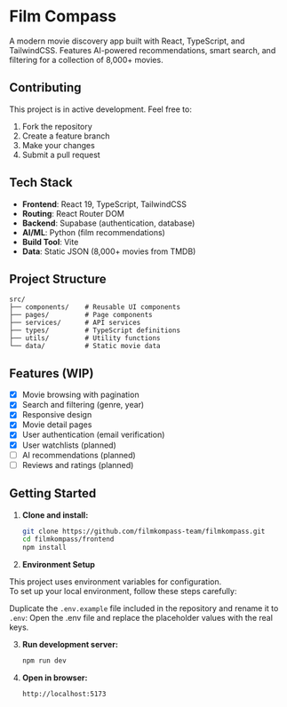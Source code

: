 # Film Compass

A modern movie discovery app built with React, TypeScript, and TailwindCSS. Features AI-powered recommendations, smart search, and filtering for a collection of 8,000+ movies.

## Contributing

This project is in active development. Feel free to:

1. Fork the repository
2. Create a feature branch
3. Make your changes
4. Submit a pull request

## Tech Stack

- **Frontend**: React 19, TypeScript, TailwindCSS
- **Routing**: React Router DOM
- **Backend**: Supabase (authentication, database)
- **AI/ML**: Python (film recommendations)
- **Build Tool**: Vite
- **Data**: Static JSON (8,000+ movies from TMDB)

## Project Structure

```
src/
├── components/    # Reusable UI components
├── pages/         # Page components
├── services/      # API services
├── types/         # TypeScript definitions
├── utils/         # Utility functions
└── data/          # Static movie data
```

## Features (WIP)

- [x] Movie browsing with pagination
- [x] Search and filtering (genre, year)
- [x] Responsive design
- [x] Movie detail pages
- [x] User authentication (email verification)
- [x] User watchlists (planned)
- [ ] AI recommendations (planned)
- [ ] Reviews and ratings (planned)

## Getting Started

1. **Clone and install:**

   ```bash
   git clone https://github.com/filmkompass-team/filmkompass.git
   cd filmkompass/frontend
   npm install
   ```

2. **Environment Setup**

This project uses environment variables for configuration.  
To set up your local environment, follow these steps carefully:

Duplicate the `.env.example` file included in the repository and rename it to `.env`:
Open the .env file and replace the placeholder values with the real keys.

3. **Run development server:**

   ```bash
   npm run dev
   ```

4. **Open in browser:**
   ```
   http://localhost:5173
   ```
